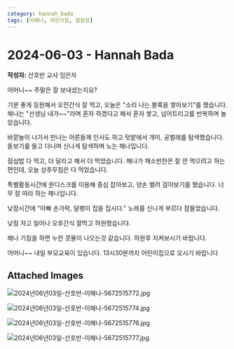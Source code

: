 ```yaml
---
category: hannah_bada
tags: [이해나, 어린이집, 알림장]
---
```


# 2024-06-03 - Hannah Bada

**작성자:** 산호반 교사 임은자  

어머니~~ 주말은 잘 보내셨는지요?

기분 좋게  등원해서 오전간식 잘 먹고, 오늘은 "소리 나는 블록을 쌓아보기"를 했습니다. 해나는 "선생님 내가~~"라며 혼자 하겠다고 해서 혼자 쌓고, 넘어트리고를 반복하며 놀았습니다.

바깥놀이 나가서 만나는 어른들께 인사도 하고 텃밭에서 개미, 공벌레를 탐색했습니다.  돋보기를 들고 다니며 신나게 탐색하며 노는 해나입니다.

점심밥 다 먹고, 더 달라고 해서 더 먹었습니다. 해나가 채소반찬은 잘 안 먹으려고 하는 편인데, 오늘 상추무침은 다 먹었습니다.

특별활동시간에  원디스크를 이용해 중심 잡아보고, 양손 벌려 걸어보기를 했습니다. 너무 잘 따라 하는 해나입니다.

낮잠시간에 "아빠 손가락, 달팽이 집을 집시다." 노래를 신나게 부르다 잠들었습니다.

낮잠 자고 일어나 오후간식 잘먹고 하원했습니다.

해나 기침을 하면 누런 콧물이 나오는것 같습니다. 하원후 지켜보시기 바랍니다.

어머니~~ 내일 부모교육이 있습니다.  13시30분까지 어린이집으로 오시기 바랍니다

## Attached Images
![2024년06년03일-산호반-이해나-5672515772.jpg](d:\Users\hannah\Downloads\kids\photo\2024년06년03일-산호반-이해나-5672515772.jpg)

![2024년06년03일-산호반-이해나-5672515774.jpg](d:\Users\hannah\Downloads\kids\photo\2024년06년03일-산호반-이해나-5672515774.jpg)

![2024년06년03일-산호반-이해나-5672515776.jpg](d:\Users\hannah\Downloads\kids\photo\2024년06년03일-산호반-이해나-5672515776.jpg)

![2024년06년03일-산호반-이해나-5672515777.jpg](d:\Users\hannah\Downloads\kids\photo\2024년06년03일-산호반-이해나-5672515777.jpg)

